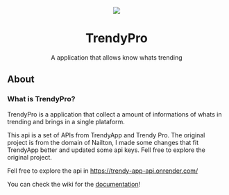 <p align="center">
  <img  src="https://user-images.githubusercontent.com/51789882/206223105-12a6b6c0-aee6-4bdb-ae3f-bbfe6afbc1c1.png" align=center">
</p>
<h1 align="center">TrendyPro</h1>
<p align="center">A application that allows know whats trending</p>


## About

### What is TrendyPro?
TrendyPro is a application that collect a amount of informations of whats in trending and brings in a single plataform.

This api is a set of APIs from TrendyApp and Trendy Pro. The original project is from the domain of Nailton, I made some changes that fit TrendyApp better and updated some api keys. Fell free to explore the original project.

Fell free to explore the api in https://trendy-app-api.onrender.com/

You can check the wiki for the [documentation](https://github.com/nailtonvital/trendy-pro/wiki/API)!
